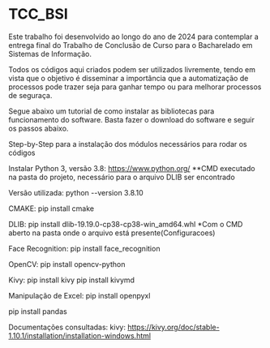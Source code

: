# TCC_BSI

Este trabalho foi desenvolvido ao longo do ano de 2024 para contemplar a entrega final do Trabalho de Conclusão de Curso para o Bacharelado em Sistemas de Informação.

Todos os códigos aqui criados podem ser utilizados livremente, tendo em vista que o objetivo é disseminar a importância que a automatização de processos pode trazer seja para ganhar tempo ou para melhorar processos de seguraça.

Segue abaixo um tutorial de como instalar as bibliotecas para funcionamento do software. Basta fazer o download do software e seguir os passos abaixo.

Step-by-Step para a instalação dos módulos necessários para rodar os códigos

Instalar Python 3, versão 3.8: https://www.python.org/ **CMD executado na pasta do projeto, necessário para o arquivo DLIB ser encontrado

Versão utilizada: python --version 3.8.10

CMAKE: pip install cmake

DLIB: pip install dlib-19.19.0-cp38-cp38-win_amd64.whl
*Com o CMD aberto na pasta onde o arquivo está presente(Configuracoes)

Face Recognition: pip install face_recognition

OpenCV: pip install opencv-python

Kivy: pip install kivy
pip install kivymd

Manipulação de Excel:
pip install openpyxl

pip install pandas

Documentações consultadas:
kivy: https://kivy.org/doc/stable-1.10.1/installation/installation-windows.html
